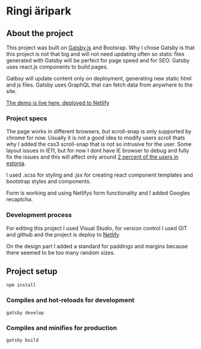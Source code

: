 # Ringi äripark

## About the project
This project was built on [Gatsby.js](https://www.gatsbyjs.org/) and Bootsrap. Why I chose Gatsby is that this project is not that big and will not need updating often so static files generated with Gatsby will be perfect for page speed and for SEO. Gatsby uses react.js components to build pages.

Gatbsy will update content only on deployment, generating new static html and js files. Gatsby uses GraphQL that can fetch data from anywhere to the site.


[The demo is live here, deployed to Netlify](https://ringi.netlify.app/)

### Project specs

The page works in different browsers, but scroll-snap is only supported by chrome for now. Usually it is not a good idea to modify users scroll thats why I added the css3 scroll-snap that is not so intrusive for the user. Some layout issues in IE11, but for now I dont have IE browser to debug and fully fix the issues and this will affect only around [2 percent of the users in estonia](https://gs.statcounter.com/browser-market-share/desktop/estonia).

I used .scss for styling and .jsx for creating react component templates and bootstrap styles and components.

Form is working and using Netlifys form functionality and I added Googles recaptcha.

### Development process

For editing this project I used Visual Studio, for version control I used GIT and github and the project is deploy to [Netlify](https://www.netlify.com/)

On the design part I added a standard for paddings and margins because there seemed to be too many random sizes.

## Project setup
```
npm install
```

### Compiles and hot-reloads for development
```
gatsby develop
```

### Compiles and minifies for production
```
gatsby build
```
